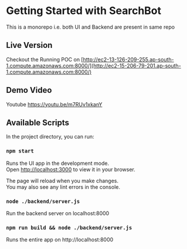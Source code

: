 # Getting Started with SearchBot

This is a monorepo i.e. both UI and Backend are present in same repo

## Live Version
Checkout the Running POC on [http://ec2-13-126-209-255.ap-south-1.compute.amazonaws.com:8000/](http://ec2-15-206-79-201.ap-south-1.compute.amazonaws.com:8000/)

## Demo Video
Youtube https://youtu.be/m7RUv1xkanY

## Available Scripts

In the project directory, you can run:

### `npm start`

Runs the UI app in the development mode.\
Open [http://localhost:3000](http://localhost:3000) to view it in your browser.

The page will reload when you make changes.\
You may also see any lint errors in the console.

### `node ./backend/server.js`

Run the backend server on localhost:8000

### `npm run build && node ./backend/server.js`

Runs the entire app on http://localhost:8000
